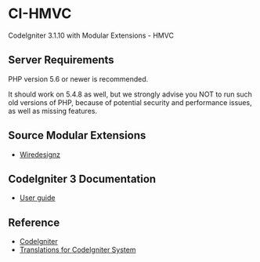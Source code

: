 # CI-HMVC
CodeIgniter 3.1.10 with Modular Extensions - HMVC

## Server Requirements

PHP version 5.6 or newer is recommended.

It should work on 5.4.8 as well, but we strongly advise you NOT to run such old versions of PHP, because of potential security and performance issues, as well as missing features.

## Source Modular Extensions
* [Wiredesignz](https://bitbucket.org/wiredesignz/codeigniter-modular-extensions-hmvc)

## CodeIgniter 3 Documentation

* [User guide](https://codeigniter.com/user_guide)

## Reference

* [CodeIgniter](https://github.com/bcit-ci/CodeIgniter)
* [Translations for CodeIgniter System](https://github.com/bcit-ci/codeigniter3-translations)
